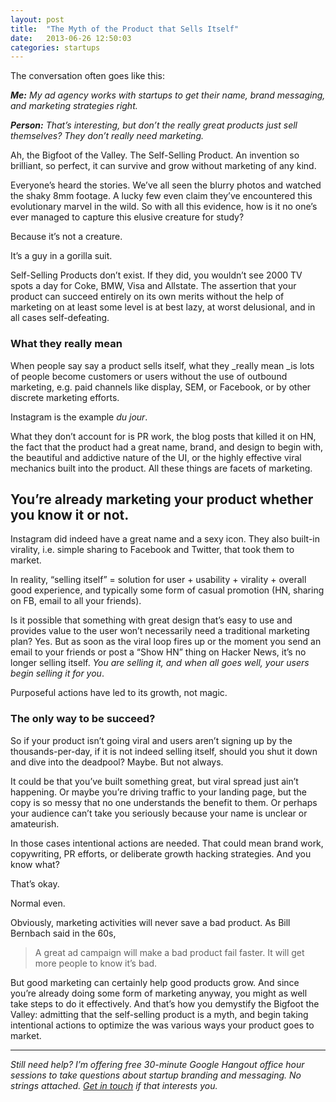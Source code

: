 ```yaml
---
layout: post
title:  "The Myth of the Product that Sells Itself"
date:   2013-06-26 12:50:03
categories: startups 
---
```


The conversation often goes like this:

_**Me:** My ad agency works with startups to get their name, brand messaging, and marketing strategies right._

_**Person:** That’s interesting, but don’t the really great products just sell themselves? They don’t really need marketing._

Ah, the Bigfoot of the Valley. The Self-Selling Product. An invention so brilliant, so perfect, it can survive and grow without marketing of any kind.

Everyone’s heard the stories. We’ve all seen the blurry photos and watched the shaky 8mm footage. A lucky few even claim they’ve encountered this evolutionary marvel in the wild. So with all this evidence, how is it no one’s ever managed to capture this elusive creature for study?

Because it’s not a creature.

It’s a guy in a gorilla suit.

Self-Selling Products don’t exist. If they did, you wouldn’t see 2000 TV spots a day for Coke, BMW, Visa and Allstate. The assertion that your product can succeed entirely on its own merits without the help of marketing on at least some level is at best lazy, at worst delusional, and in all cases self-defeating.

### What they really mean

When people say say a product sells itself, what they _really mean _is lots of people become customers or users without the use of outbound marketing, e.g. paid channels like display, SEM, or Facebook, or by other discrete marketing efforts.

Instagram is the example _du jour_.

What they don’t account for is PR work, the blog posts that killed it on HN, the fact that the product had a great name, brand, and design to begin with, the beautiful and addictive nature of the UI, or the highly effective viral mechanics built into the product. All these things are facets of marketing.

## You’re already marketing your product whether you know it or not.

Instagram did indeed have a great name and a sexy icon. They also built-in virality, i.e. simple sharing to Facebook and Twitter, that took them to market.

In reality, “selling itself” = solution for user + usability + virality + overall good experience, and typically some form of casual promotion (HN, sharing on FB, email to all your friends).

Is it possible that something with great design that’s easy to use and provides value to the user won’t necessarily need a traditional marketing plan? Yes. But as soon as the viral loop fires up or the moment you send an email to your friends or post a “Show HN” thing on Hacker News, it’s no longer selling itself. *You are selling it, and when all goes well, your users begin selling it for you*.

Purposeful actions have led to its growth, not magic.

### The only way to be succeed?

So if your product isn’t going viral and users aren’t signing up by the thousands-per-day, if it is not indeed selling itself, should you shut it down and dive into the deadpool? Maybe. But not always.

It could be that you’ve built something great, but viral spread just ain’t happening. Or maybe you’re driving traffic to your landing page, but the copy is so messy that no one understands the benefit to them. Or perhaps your audience can’t take you seriously because your name is unclear or amateurish.

In those cases intentional actions are needed. That could mean brand work, copywriting, PR efforts, or deliberate growth hacking strategies. And you know what?

That’s okay.

Normal even.

Obviously, marketing activities will never save a bad product. As Bill Bernbach said in the 60s,

> A great ad campaign will make a bad product fail faster. It will get more people to know it’s bad.

But good marketing can certainly help good products grow. And since you’re already doing some form of marketing anyway, you might as well take steps to do it effectively. And that’s how you demystify the Bigfoot the Valley: admitting that the self-selling product is a myth, and begin taking intentional actions to optimize the was various ways your product goes to market.  

***

_Still need help? I’m offering free 30-minute Google Hangout office hour sessions to take questions about startup branding and messaging. No strings attached. *[Get in touch](http://bit.ly/19hJb8c)* if that interests you._
  
